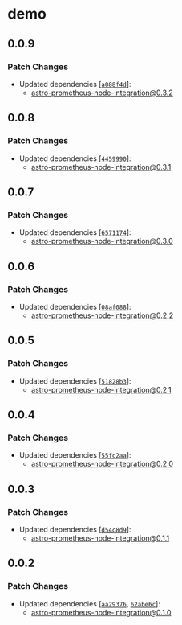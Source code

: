 # demo

## 0.0.9

### Patch Changes

- Updated dependencies [[`a088f4d`](https://github.com/dvelasquez/astro-prometheus-integration/commit/a088f4dba80bdd34f0055f027840f7b8cbae0e56)]:
  - astro-prometheus-node-integration@0.3.2

## 0.0.8

### Patch Changes

- Updated dependencies [[`4459990`](https://github.com/dvelasquez/astro-prometheus-integration/commit/4459990a7d73588717df517060dae76cda2eff71)]:
  - astro-prometheus-node-integration@0.3.1

## 0.0.7

### Patch Changes

- Updated dependencies [[`6571174`](https://github.com/dvelasquez/astro-prometheus-integration/commit/657117462b498f864537403462fd4cbe86a569c1)]:
  - astro-prometheus-node-integration@0.3.0

## 0.0.6

### Patch Changes

- Updated dependencies [[`08af088`](https://github.com/dvelasquez/astro-prometheus-integration/commit/08af088b33c833bc5e321f66f70b33fbe2f3bf45)]:
  - astro-prometheus-node-integration@0.2.2

## 0.0.5

### Patch Changes

- Updated dependencies [[`51828b3`](https://github.com/dvelasquez/astro-prometheus-integration/commit/51828b35b10523591359e2bf94ddf0951c8c8f9d)]:
  - astro-prometheus-node-integration@0.2.1

## 0.0.4

### Patch Changes

- Updated dependencies [[`55fc2aa`](https://github.com/dvelasquez/astro-prometheus-integration/commit/55fc2aabe871363258040f1c469e37df8a2f1897)]:
  - astro-prometheus-node-integration@0.2.0

## 0.0.3

### Patch Changes

- Updated dependencies [[`d54c8d9`](https://github.com/dvelasquez/astro-prometheus-integration/commit/d54c8d9309bf4a8a33569be2e34672465a75f081)]:
  - astro-prometheus-node-integration@0.1.1

## 0.0.2

### Patch Changes

- Updated dependencies [[`aa29376`](https://github.com/dvelasquez/astro-prometheus-integration/commit/aa29376ec1448b9a526664c784e4142480be6ea1), [`62abe6c`](https://github.com/dvelasquez/astro-prometheus-integration/commit/62abe6c0fa0bb380925f4f5bf6a17d68feea5459)]:
  - astro-prometheus-node-integration@0.1.0
